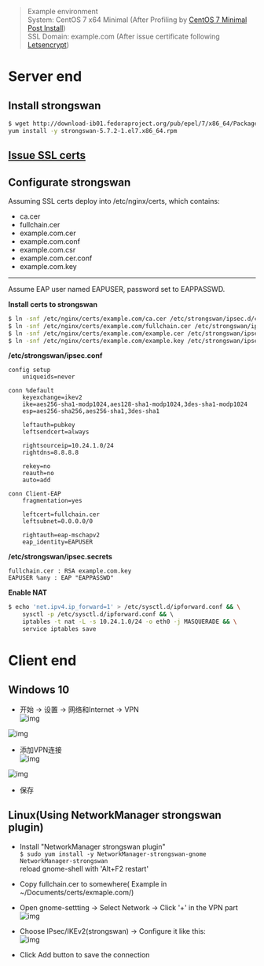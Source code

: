 > Example environment  
System: CentOS 7 x64 Minimal (After Profiling by [CentOS 7 Minimal Post Install](../运维/Linux/CentOS-7-Post-Install.html))   
SSL Domain: example.com (After issue certificate following [Letsencrypt](../运维/Letsencrypt.html))

# Server end
## Install strongswan 
```bash
$ wget http://download-ib01.fedoraproject.org/pub/epel/7/x86_64/Packages/s/strongswan-5.7.2-1.el7.x86_64.rpm && \
yum install -y strongswan-5.7.2-1.el7.x86_64.rpm
```

## [Issue SSL certs](../运维/Letsencrypt.html)

## Configurate strongswan
Assuming SSL certs deploy into /etc/nginx/certs, which contains:  
* ca.cer  
* fullchain.cer  
* example.com.cer  
* example.com.conf  
* example.com.csr  
* example.com.cer.conf  
* example.com.key  
---
Assume EAP user named EAPUSER, password set to EAPPASSWD.

**Install certs to strongswan**
```bash
$ ln -snf /etc/nginx/certs/example.com/ca.cer /etc/strongswan/ipsec.d/cacerts/ca.cer
$ ln -snf /etc/nginx/certs/example.com/fullchain.cer /etc/strongswan/ipsec.d/certs/fullchain.cer
$ ln -snf /etc/nginx/certs/example.com/example.cer /etc/strongswan/ipsec.d/certs/example.cer
$ ln -snf /etc/nginx/certs/example.com/example.key /etc/strongswan/ipsec.d/private/example.key
```

**/etc/strongswan/ipsec.conf**
```text
config setup
    uniqueids=never

conn %default
    keyexchange=ikev2
    ike=aes256-sha1-modp1024,aes128-sha1-modp1024,3des-sha1-modp1024
    esp=aes256-sha256,aes256-sha1,3des-sha1

    leftauth=pubkey
    leftsendcert=always

    rightsourceip=10.24.1.0/24
    rightdns=8.8.8.8

    rekey=no
    reauth=no
    auto=add

conn Client-EAP
    fragmentation=yes
    
    leftcert=fullchain.cer
    leftsubnet=0.0.0.0/0

    rightauth=eap-mschapv2
    eap_identity=EAPUSER
```

**/etc/strongswan/ipsec.secrets**
```text
fullchain.cer : RSA example.com.key
EAPUSER %any : EAP "EAPPASSWD"
```

**Enable NAT**
```bash
$ echo 'net.ipv4.ip_forward=1' > /etc/sysctl.d/ipforward.conf && \
    sysctl -p /etc/sysctl.d/ipforward.conf && \ 
    iptables -t nat -L -s 10.24.1.0/24 -o eth0 -j MASQUERADE && \
    service iptables save
```

# Client end

## Windows 10

* 开始 -> 设置 -> 网络和Internet -> VPN  
![img](../images/lALPDgQ9qlCeWe7NAnjNAyA_800_632.png)  

![img](../images/lALPDgQ9qlChM8DNAobNAYY_390_646.png)  

* 添加VPN连接  
![img](../images/lALPDgQ9qlCinN_M480CPA_572_227.png)  

![img](../images/lALPDgQ9qlCr8ELNAwHNAs0_717_769.png)  

* 保存

## Linux(Using NetworkManager strongswan plugin)  
* Install "NetworkManager strongswan plugin"  
`$ sudo yum install -y NetworkManager-strongswan-gnome NetworkManager-strongswan`  
reload gnome-shell with 'Alt+F2 restart'

* Copy fullchain.cer to somewhere( Example in ~/Documents/certs/exmaple.com/)

* Open gnome-settting -> Select Network -> Click '+' in the VPN part  
![img](../images/1.png)  

* Choose IPsec/IKEv2(strongswan) -> Configure it like this:  
![img](../images/2.png)  

* Click Add button to save the connection